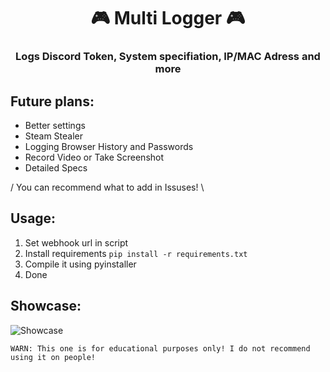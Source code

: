 <h1 align="center">🎮 Multi Logger 🎮</h1>
<h3 align="center">Logs Discord Token, System specifiation, IP/MAC Adress and more</h3>

## Future plans:
- Better settings
- Steam Stealer
- Logging Browser History and Passwords
- Record Video or Take Screenshot
- Detailed Specs

/ You can recommend what to add in Issuses! \


## Usage:
1. Set webhook url in script
2. Install requirements `pip install -r requirements.txt`
3. Compile it using pyinstaller
4. Done

## Showcase:
![Showcase](https://i.imgur.com/6BAJJ7e.png)

`WARN: This one is for educational purposes only! I do not recommend using it on people!`
